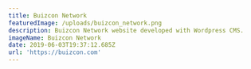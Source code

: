 ```yaml
---
title: Buizcon Network
featuredImage: /uploads/buizcon_network.png
description: Buizcon Network website developed with Wordpress CMS.
imageName: Buizcon Network
date: 2019-06-03T19:37:12.685Z
url: 'https://buizcon.com'
---
```



